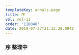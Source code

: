 ```yaml
---
templateKey: annals-page
title: 序
vol: vol-11
order: '110040'
date: 2019-07-27T21:12:28.094Z
---
```

### 序 整理中
